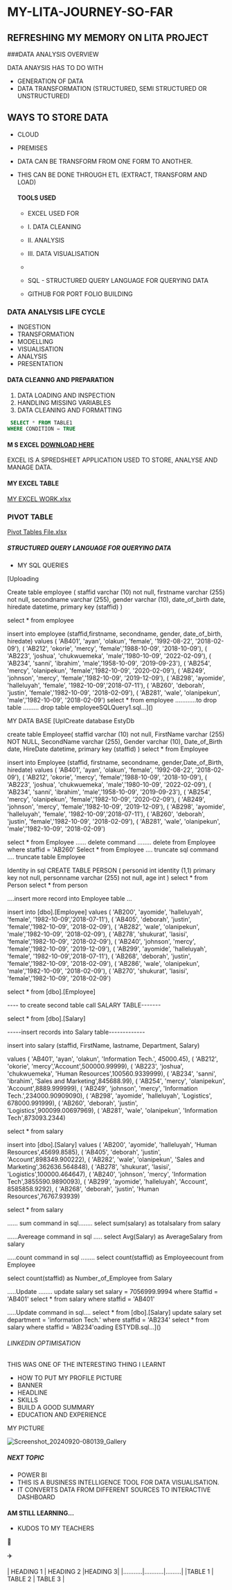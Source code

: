 # MY-LITA-JOURNEY-SO-FAR
## REFRESHING MY MEMORY ON LITA PROJECT

###DATA ANALYSIS OVERVIEW

DATA ANAYSIS HAS TO DO WITH
- GENERATION OF DATA
- DATA TRANSFORMATION (STRUCTURED, SEMI STRUCTURED OR UNSTRUCTURED)

## WAYS TO STORE DATA
- CLOUD
- PREMISES

- DATA CAN BE TRANSFORM FROM ONE FORM TO ANOTHER.
- THIS CAN BE DONE THROUGH ETL (EXTRACT, TRANSFORM AND LOAD)

  ####  TOOLS USED
  - EXCEL USED FOR
  - I. DATA CLEANING
  - II. ANALYSIS
  - III. DATA VISUALISATION
  - 
  - SQL - STRUCTURED QUERY LANGUAGE FOR QUERYING DATA
    
  - GITHUB FOR PORT FOLIO BUILDING

### DATA ANALYSIS LIFE CYCLE

 - INGESTION
 - TRANSFORMATION
 - MODELLING
 - VISUALISATION
 - ANALYSIS
 - PRESENTATION

#### DATA CLEANNG AND PREPARATION
1. DATA LOADING AND INSPECTION
2. HANDLING MISSING VARIABLES
3. DATA CLEANING AND FORMATTING

``` SQL
 SELECT * FROM TABLE1
WHERE CONDITION = TRUE
```

 #### M S EXCEL [DOWNLOAD HERE](HTTPS://WWW.MICROSOFT.COM)
 
 EXCEL IS A SPREDSHEET APPLICATION USED TO STORE, ANALYSE AND MANAGE DATA.

 #### MY EXCEL TABLE
 
 [MY EXCEL WORK.xlsx](https://github.com/user-attachments/files/17270509/MY.EXCEL.WORK.xlsx)

### PIVOT TABLE 
[Pivot Tables File.xlsx](https://github.com/user-attachments/files/17270523/Pivot.Tables.File.xlsx)

##### STRUCTURED QUERY LANGUAGE FOR QUERYING DATA
- MY SQL QUERIES

[Uploading  

Create table employee (
staffid varchar (10) not null,
firstname varchar (255) not null,
secondname varchar (255),
gender varchar (10),
date_of_birth date,
hiredate datetime,
primary key (staffid)
)

select * from employee

insert into employee (staffid,firstname, secondname, gender, date_of_birth, hiredate)
values ( 'AB401', 'ayan', 'olakun', 'female', '1992-08-22', '2018-02-09'),
( 'AB212', 'okorie', 'mercy', 'female','1988-10-09', '2018-10-09'),
( 'AB223', 'joshua', 'chukwuemeka', 'male','1980-10-09', '2022-02-09'),
( 'AB234', 'sanni', 'ibrahim', 'male','1958-10-09', '2019-09-23'),
( 'AB254', 'mercy', 'olanipekun', 'female','1982-10-09', '2020-02-09'),
( 'AB249', 'johnson', 'mercy', 'female','1982-10-09', '2019-12-09'),
( 'AB298', 'ayomide', 'halleluyah', 'female', '1982-10-09','2018-07-11'),
( 'AB260', 'deborah', 'justin', 'female','1982-10-09', '2018-02-09'),
( 'AB281', 'wale', 'olanipekun', 'male','1982-10-09', '2018-02-09')
select * from employee 
............to drop table .........
drop table employeeSQLQuery1.sql…]()

MY DATA BASE
[UplCreate database EstyDb 

create table Employee(
staffid varchar (10) not null,
FirstName varchar (255) NOT NULL,
SecondName varchar (255),
Gender varchar (10),
Date_of_Birth date,
HireDate datetime,
primary key (staffid)
)
select * from Employee

insert into Employee (staffid, firstname, secondname, gender,Date_of_Birth, hiredate)
values ( 'AB401', 'ayan', 'olakun', 'female', '1992-08-22', '2018-02-09'),
( 'AB212', 'okorie', 'mercy', 'female','1988-10-09', '2018-10-09'),
( 'AB223', 'joshua', 'chukwuemeka', 'male','1980-10-09', '2022-02-09'),
( 'AB234', 'sanni', 'ibrahim', 'male','1958-10-09', '2019-09-23'),
( 'AB254', 'mercy', 'olanipekun', 'female','1982-10-09', '2020-02-09'),
( 'AB249', 'johnson', 'mercy', 'female','1982-10-09', '2019-12-09'),
( 'AB298', 'ayomide', 'halleluyah', 'female', '1982-10-09','2018-07-11'),
( 'AB260', 'deborah', 'justin', 'female','1982-10-09', '2018-02-09'),
( 'AB281', 'wale', 'olanipekun', 'male','1982-10-09', '2018-02-09')

select * from Employee
...... delete command ........
delete from Employee
where staffid = 'AB260'
Select * from Employee
.... truncate sql command ....
truncate table Employee

Identity in sql
CREATE TABLE PERSON (
personid int identity (1,1) primary key not null,
personname varchar (255) not null,
age int
)
select * from Person
select * from person

....insert more record into Employee table ...

insert into [dbo].[Employee]
values ( 'AB200', 'ayomide', 'halleluyah', 'female', '1982-10-09','2018-07-11'),
( 'AB405', 'deborah', 'justin', 'female','1982-10-09', '2018-02-09'),
( 'AB282', 'wale', 'olanipekun', 'male','1982-10-09', '2018-02-09'),
( 'AB278', 'shukurat', 'lasisi', 'female','1982-10-09', '2018-02-09'),
( 'AB240', 'johnson', 'mercy', 'female','1982-10-09', '2019-12-09'),
( 'AB299', 'ayomide', 'halleluyah', 'female', '1982-10-09','2018-07-11'),
( 'AB268', 'deborah', 'justin', 'female','1982-10-09', '2018-02-09'),
( 'AB286', 'wale', 'olanipekun', 'male','1982-10-09', '2018-02-09'),
( 'AB270', 'shukurat', 'lasisi', 'female','1982-10-09', '2018-02-09')

select * from [dbo].[Employee]

---- to create second table call SALARY TABLE-------

select * from [dbo].[Salary]

-----insert records into Salary table-------------

insert into salary (staffid, FirstName, lastname, Department, Salary)


values ( 'AB401', 'ayan', 'olakun', 'Information Tech.', 45000.45),
( 'AB212', 'okorie', 'mercy','Account',500000.99999),
( 'AB223', 'joshua', 'chukwuemeka', 'Human Resources',100560.9339999),
( 'AB234', 'sanni', 'ibrahim', 'Sales and Marketing',845688.99),
( 'AB254', 'mercy', 'olanipekun', 'Account',8889.999999),
( 'AB249', 'johnson', 'mercy', 'Information Tech.',234000.90909090),
( 'AB298', 'ayomide', 'halleluyah', 'Logistics', 678000.991999),
( 'AB260', 'deborah', 'justin', 'Logistics',900099.00697969),
( 'AB281', 'wale', 'olanipekun', 'Information Tech',873093.2344)

select * from salary

insert into [dbo].[Salary]
values ( 'AB200', 'ayomide', 'halleluyah', 'Human Resources',45699.8585),
( 'AB405', 'deborah', 'justin', 'Account',898349.900222),
( 'AB282', 'wale', 'olanipekun', 'Sales and Marketing',362636.564848),
( 'AB278', 'shukurat', 'lasisi', 'Logistics',100000.464647),
( 'AB240', 'johnson', 'mercy', 'Information Tech',3855590.9890093),
( 'AB299', 'ayomide', 'halleluyah', 'Account', 8585858.9292),
( 'AB268', 'deborah', 'justin', 'Human Resources',76767.93939)

select * from salary

...... sum command in sql........
select sum(salary) as totalsalary from salary

......Avereage command in sql .....
select Avg(Salary) as AverageSalary from salary

.....count command in sql ........
select count(staffid) as Employeecount from Employee

select count(staffid) as Number_of_Employee from Salary

.....Update ........
update salary
set salary = 7056999.9994
where Staffid = 'AB401'
select * from salary where staffid = 'AB401'

.....Update command in sql....
select * from [dbo].[Salary]
update salary set department = 'information Tech.'
where staffid = 'AB234'
select * from salary
where staffid = 'AB234'oading ESTYDB.sql…]()

###### LINKEDIN OPTIMISATION
THIS WAS ONE OF THE INTERESTING THING I LEARNT
- HOW TO PUT MY PROFILE PICTURE
- BANNER
- HEADLINE
- SKILLS
- BUILD A GOOD SUMMARY
- EDUCATION AND EXPERIENCE

MY PICTURE

![Screenshot_20240920-080139_Gallery](https://github.com/user-attachments/assets/9701bf0f-abd9-49d9-8fde-f5e654200f0d)

##### NEXT TOPIC
- POWER BI
- THIS IS A BUSINESS INTELLIGENCE TOOL FOR DATA VISUALISATION.
- IT CONVERTS DATA FROM DIFFERENT SOURCES TO INTERACTIVE DASHBOARD

#### AM STILL LEARNING...
- KUDOS TO MY TEACHERS

🥇

✈️

| HEADING 1 | HEADING 2 |HEADING 3|
|...........|...........|.........|
|TABLE 1    | TABLE 2   | TABLE 3 |


